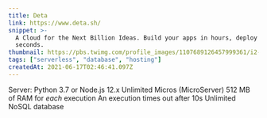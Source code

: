 ```yaml
---
title: Deta
link: https://www.deta.sh/
snippet: >-
  A Cloud for the Next Billion Ideas. Build your apps in hours, deploy them in
  seconds.
thumbnail: https://pbs.twimg.com/profile_images/1107689126457999361/i2-kggfS_400x400.png
tags: ["serverless", "database", "hosting"]
createdAt: 2021-06-17T02:46:41.097Z
---
```

Server: Python 3.7 or Node.js 12.x
Unlimited Micros (MicroServer)
512 MB of RAM for *each* execution
An execution times out after 10s
Unlimited NoSQL database